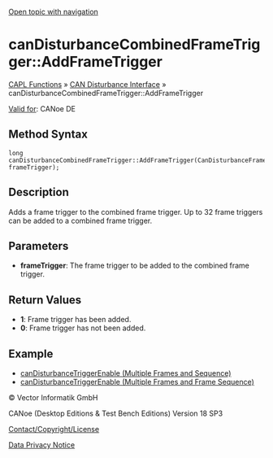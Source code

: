 [Open topic with navigation](../../../../../CANoeDEFamily.htm#Topics/CAPLFunctions/CANDisturbance/Functions/CAPLfunctionCanDisturbanceCombinedFrameTriggerAddFrameTrigger.md)

# canDisturbanceCombinedFrameTrigger::AddFrameTrigger

[CAPL Functions](../../CAPLfunctions.md) » [CAN Disturbance Interface](../CAPLfunctionsCANDisturbanceOverview.md) » canDisturbanceCombinedFrameTrigger::AddFrameTrigger

[Valid for](../../../Shared/FeatureAvailability.md): CANoe DE

## Method Syntax

```plaintext
long canDisturbanceCombinedFrameTrigger::AddFrameTrigger(CanDisturbanceFrameTrigger frameTrigger);
```

## Description

Adds a frame trigger to the combined frame trigger. Up to 32 frame triggers can be added to a combined frame trigger.

## Parameters

- **frameTrigger**: The frame trigger to be added to the combined frame trigger.

## Return Values

- **1**: Frame trigger has been added.
- **0**: Frame trigger has not been added.

## Example

- [canDisturbanceTriggerEnable (Multiple Frames and Sequence)](CAPLfunctionCanDisturbanceTriggerEnable.md#MultipleFrameSequence)
- [canDisturbanceTriggerEnable (Multiple Frames and Frame Sequence)](CAPLfunctionCanDisturbanceTriggerEnable.md#MultipleFrameFrameSequence)

© Vector Informatik GmbH

CANoe (Desktop Editions & Test Bench Editions) Version 18 SP3

[Contact/Copyright/License](../../../Shared/ContactCopyrightLicense.md)

[Data Privacy Notice](https://www.vector.com/int/en/company/get-info/privacy-policy/)